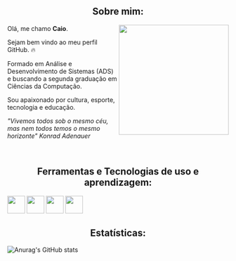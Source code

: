 <h2 align="center"> Sobre mim: </h2>
<img align="right" loading="octocaio" src="https://github.com/Caio487/Caio487/assets/93558392/f15f863f-cf7d-4260-9a9c-830a704ff1e8" width="250" height="250"/>
<p>Olá, me chamo <strong>Caio</strong>.</p>
<P>Sejam bem vindo ao meu perfil GitHub. 🔥</P>
<p>Formado em Análise e Desenvolvimento de Sistemas (ADS) e buscando a segunda graduação em Ciências da Computação.</p>
<p>Sou apaixonado por cultura, esporte, tecnologia e educação.</p>
<p><i>"Vivemos todos sob o mesmo céu, mas nem todos temos o mesmo horizonte" Konrad Adenauer</i></p>
</br>
<h2 align="center"> Ferramentas e Tecnologias de uso e aprendizagem: </h2>

<img loading="HTML" src="https://cdn.jsdelivr.net/gh/devicons/devicon/icons/html5/html5-original.svg" width="40" height="40"/>       <img loading1="CSS" src="https://cdn.jsdelivr.net/gh/devicons/devicon/icons/css3/css3-original.svg" width="40" height="40"/>       <img loading="JavaScript" src="https://cdn.jsdelivr.net/gh/devicons/devicon/icons/javascript/javascript-original.svg" width="40" height="40"/>       <img src="https://cdn.jsdelivr.net/gh/devicons/devicon/icons/java/java-original.svg" width="40" height="40"/> 
</br>
<h2 align="center"> Estatísticas: </h2>

![Anurag's GitHub stats](https://github-readme-stats.vercel.app/api?username=Caio487&show_icons=true&theme=blue-green)
          



<!--
**Caio487/Caio487** is a ✨ _special_ ✨ repository because its `README.md` (this file) appears on your GitHub profile.

Here are some ideas to get you started:

- 🔭 I’m currently working on ...
- 🌱 I’m currently learning ...
- 👯 I’m looking to collaborate on ...
- 🤔 I’m looking for help with ...
- 💬 Ask me about ...
- 📫 How to reach me: ...
- 😄 Pronouns: ...
- ⚡ Fun fact: ...
-->
